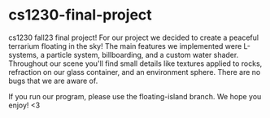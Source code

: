 # cs1230-final-project
cs1230 fall23 final project!
For our project we decided to create a peaceful terrarium floating in the sky! The main features we implemented were L-systems, a particle system, billboarding, and a custom water shader. Throughout our scene you'll find small details like textures applied to rocks, refraction on our glass container, and an environment sphere. There are no bugs that we are aware of. 

If you run our program, please use the floating-island branch. We hope you enjoy! <3

